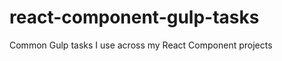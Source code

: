 react-component-gulp-tasks
==========================

Common Gulp tasks I use across my React Component projects

